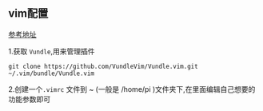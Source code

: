 ## vim配置

[参考地址](https://blog.csdn.net/amoscykl/article/details/80616688)

1.获取 `Vundle`,用来管理插件

`git clone https://github.com/VundleVim/Vundle.vim.git ~/.vim/bundle/Vundle.vim`

2.创建一个`.vimrc` 文件到 ~ (一般是 /home/pi )文件夹下,在里面编辑自己想要的功能参数即可	